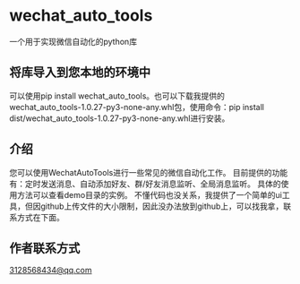 # wechat_auto_tools
一个用于实现微信自动化的python库
## 将库导入到您本地的环境中
可以使用pip install wechat_auto_tools。也可以下载我提供的wechat_auto_tools-1.0.27-py3-none-any.whl包，使用命令：pip install dist/wechat_auto_tools-1.0.27-py3-none-any.whl进行安装。

## 介绍
您可以使用WechatAutoTools进行一些常见的微信自动化工作。
目前提供的功能有：定时发送消息、自动添加好友、群/好友消息监听、全局消息监听。
具体的使用方法可以查看demo目录的实例。
不懂代码也没关系，我提供了一个简单的ui工具，但因github上传文件的大小限制，因此没办法放到github上，可以找我拿，联系方式在下面。

## 作者联系方式
3128568434@qq.com
